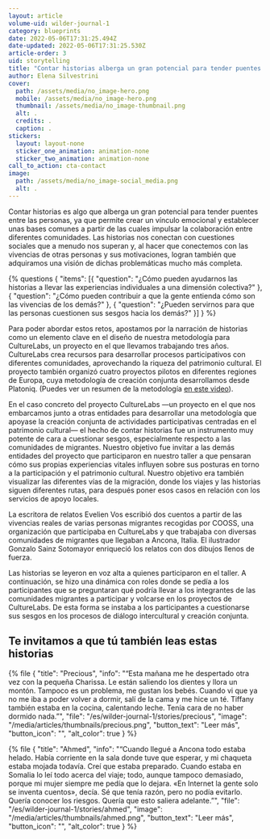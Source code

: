 ```yaml
---
layout: article
volume-uid: wilder-journal-1
category: blueprints
date: 2022-05-06T17:31:25.494Z
date-updated: 2022-05-06T17:31:25.530Z
article-order: 3
uid: storytelling
title: "Contar historias alberga un gran potencial para tender puentes entre las personas"
author: Elena Silvestrini
cover:
  path: /assets/media/no_image-hero.png
  mobile: /assets/media/no_image-hero.png
  thumbnail: /assets/media/no_image-thumbnail.png
  alt: .
  credits: .
  caption: .
stickers:
  layout: layout-none
  sticker_one_animation: animation-none
  sticker_two_animation: animation-none
call_to_action: cta-contact
image:
  path: /assets/media/no_image-social_media.png
  alt: .
---
```

Contar historias es algo que alberga un gran potencial para tender puentes entre las personas, ya que permite crear un vínculo emocional y establecer unas bases comunes a partir de las cuales impulsar la colaboración entre diferentes comunidades. Las historias nos conectan con cuestiones sociales que a menudo nos superan y, al hacer que conectemos con las vivencias de otras personas y sus motivaciones, logran también que adquiramos una visión de dichas problemáticas mucho más completa.

{% questions { "items": [{ "question": "¿Cómo pueden ayudarnos las historias a llevar las experiencias individuales a una dimensión colectiva?" }, { "question": "¿Cómo pueden contribuir a que la gente entienda cómo son las vivencias de los demás?" }, { "question": "¿Pueden servirnos para que las personas cuestionen sus sesgos hacia los demás?" }] } %}

Para poder abordar estos retos, apostamos por la narración de historias como un elemento clave en el diseño de nuestra metodología para CultureLabs, un proyecto en el que llevamos trabajando tres años. CultureLabs crea recursos para desarrollar procesos participativos con diferentes comunidades, aprovechando la riqueza del patrimonio cultural. El proyecto también organizó cuatro proyectos pilotos en diferentes regiones de Europa, cuya metodología de creación conjunta desarrollamos desde Platoniq. (Puedes ver un resumen de la metodología [en este video](https://www.youtube.com/watch?v=Wmc7CNAafRM&t=268s)).

En el caso concreto del proyecto CultureLabs —un proyecto en el que nos embarcamos junto a otras entidades para desarrollar una metodología que apoyase la creación conjunta de actividades participativas centradas en el patrimonio cultural— el hecho de contar historias fue un instrumento muy potente de cara a cuestionar sesgos, especialmente respecto a las comunidades de migrantes. Nuestro objetivo fue invitar a las demás entidades del proyecto que participaron en nuestro taller a que pensaran cómo sus propias experiencias vitales influyen sobre sus posturas en torno a la participación y el patrimonio cultural. Nuestro objetivo era también visualizar las diferentes vías de la migración, donde los viajes y las historias siguen diferentes rutas, para después poner esos casos en relación con los servicios de apoyo locales.

La escritora de relatos Evelien Vos escribió dos cuentos a partir de las vivencias reales de varias personas migrantes recogidas por COOSS, una organización que participaba en CultureLabs y que trabajaba con diversas comunidades de migrantes que llegaban a Ancona, Italia. El ilustrador Gonzalo Sainz Sotomayor enriqueció los relatos con dos dibujos llenos de fuerza.

Las historias se leyeron en voz alta a quienes participaron en el taller. A continuación, se hizo una dinámica con roles donde se pedía a los participantes que se preguntaran qué podría llevar a los integrantes de las comunidades migrantes a participar y volcarse en los proyectos de CultureLabs. De esta forma se instaba a los participantes a cuestionarse sus sesgos en los procesos de diálogo intercultural y creación conjunta.

## Te invitamos a que tú también leas estas historias

{% file { "title": "Precious", "info": "“Esta mañana me he despertado otra vez con la pequeña Charissa. Le están saliendo los dientes y llora un montón. Tampoco es un problema, me gustan los bebés. Cuando vi que ya no me iba a poder volver a dormir, salí de la cama y me hice un té. Tiffany también estaba en la cocina, calentando leche. Tenía cara de no haber dormido nada.”", "file": "/es/wilder-journal-1/stories/precious", "image": "/media/articles/thumbnails/precious.png", "button_text": "Leer más", "button_icon": "", "alt_color": true } %}

{% file { "title": "Ahmed", "info": "“Cuando llegué a Ancona todo estaba helado. Había corriente en la sala donde tuve que esperar, y mi chaqueta estaba mojada todavía. Creí que estaba preparado. Cuando estaba en Somalia lo leí todo acerca del viaje; todo, aunque tampoco demasiado, porque mi mujer siempre me pedía que lo dejara. «En Internet la gente solo se inventa cuentos», decía. Sé que tenía razón, pero no podía evitarlo. Quería conocer los riesgos. Quería que esto saliera adelante.”", "file": "/es/wilder-journal-1/stories/ahmed", "image": "/media/articles/thumbnails/ahmed.png", "button_text": "Leer más", "button_icon": "", "alt_color": true } %}
